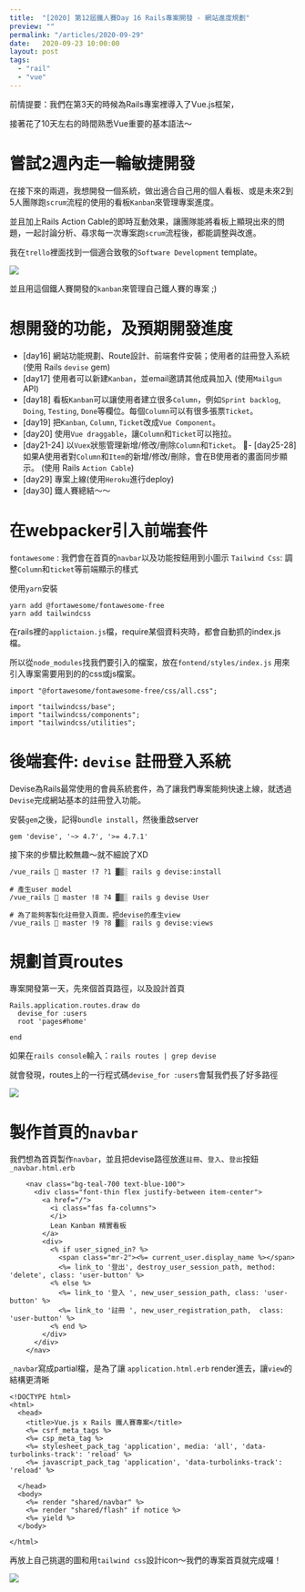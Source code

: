 ```yaml
---
title:  "[2020] 第12屆鐵人賽Day 16 Rails專案開發 - 網站進度規劃"
preview: ""
permalink: "/articles/2020-09-29"
date:   2020-09-23 10:00:00
layout: post
tags: 
  - "rail"
  - "vue"    
---
```


前情提要：我們在第3天的時候為Rails專案裡導入了Vue.js框架，

接著花了10天左右的時間熟悉Vue重要的基本語法～

<!-- more -->

# 嘗試2週內走一輪敏捷開發

在接下來的兩週，我想開發一個系統，做出適合自己用的個人看板、或是未來2到5人團隊跑`scrum`流程的使用的看板`Kanban`來管理專案進度。

並且加上Rails Action Cable的即時互動效果，讓團隊能將看板上顯現出來的問題，一起討論分析、尋求每一次專案跑`scrum`流程後，都能調整與改進。

我在`trello`裡面找到一個適合致敬的`Software Development` template。

![](https://i.imgur.com/TP0g3qY.png)

並且用這個鐵人賽開發的`kanban`來管理自己鐵人賽的專案 ;)


# 想開發的功能，及預期開發進度

- [day16] 網站功能規劃、Route設計、前端套件安裝；使用者的註冊登入系統 (使用 Rails `devise` gem)
- [day17] 使用者可以新建`Kanban`，並email邀請其他成員加入 (使用`Mailgun` API)
- [day18] 看板`Kanban`可以讓使用者建立很多`Column`，例如`Sprint backlog`, `Doing`, `Testing`, `Done`等欄位。每個`Column`可以有很多張票`Ticket`。
- [day19] 把`Kanban`, `Column`, `Ticket`改成`Vue Component`。
- [day20] 使用`Vue draggable`，讓`Column`和`Ticket`可以拖拉。
- [day21-24] 以`Vuex`狀態管理新增/修改/刪除`Column`和`Ticket`。
- [day25-28] 如果A使用者對`Column`和`Item`的新增/修改/刪除，會在B使用者的畫面同步顯示。  (使用 Rails `Action Cable`)  
-  [day29] 專案上線(使用`Heroku`進行deploy)  
-  [day30] 鐵人賽總結～～


# 在webpacker引入前端套件

`fontawesome` : 我們會在首頁的`navbar`以及功能按鈕用到小圖示
`Tailwind Css`: 調整`Column`和`ticket`等前端顯示的樣式

使用`yarn`安裝
```
yarn add @fortawesome/fontawesome-free
yarn add tailwindcss
```

在rails裡的`applictaion.js`檔，require某個資料夾時，都會自動抓的index.js檔。  

所以從`node_modules`找我們要引入的檔案，放在`fontend/styles/index.js`
用來引入專案需要用到的的css或js檔案。

```
import "@fortawesome/fontawesome-free/css/all.css";

import "tailwindcss/base";
import "tailwindcss/components";
import "tailwindcss/utilities";
```

# 後端套件: `devise` 註冊登入系統

Devise為Rails最常使用的會員系統套件，為了讓我們專案能夠快速上線，就透過`Devise`完成網站基本的註冊登入功能。

安裝`gem`之後，記得`bundle install`，然後重啟server
```
gem 'devise', '~> 4.7', '>= 4.7.1'
```

接下來的步驟比較無趣～就不細說了XD
```
/vue_rails  master !7 ?1 ▓▒░ rails g devise:install

# 產生user model
/vue_rails  master !8 ?4 ▓▒░ rails g devise User 

# 為了能夠客製化註冊登入頁面，把devise的產生view
/vue_rails  master !9 ?8 ▓▒░ rails g devise:views      
```


# 規劃首頁routes

專案開發第一天，先來個首頁路徑，以及設計首頁

```
Rails.application.routes.draw do
  devise_for :users  
  root 'pages#home'

end
```

如果在`rails console`輸入：`rails routes | grep devise`

就會發現，routes上的一行程式碼`devise_for :users`會幫我們長了好多路徑

![](https://i.imgur.com/sunFXEZ.png)

# 製作首頁的`navbar` 

我們想為首頁製作`navbar`，並且把devise路徑放進`註冊`、`登入`、`登出`按鈕
`_navbar.html.erb`
```
    <nav class="bg-teal-700 text-blue-100">
      <div class="font-thin flex justify-between item-center">
        <a href="/">
          <i class="fas fa-columns">
          </i>
          Lean Kanban 精實看板
        </a>
        <div>
          <% if user_signed_in? %>
            <span class="mr-2"><%= current_user.display_name %></span>
            <%= link_to '登出', destroy_user_session_path, method: 'delete', class: 'user-button' %>
          <% else %>
            <%= link_to '登入 ', new_user_session_path, class: 'user-button' %>
            <%= link_to '註冊 ', new_user_registration_path,  class: 'user-button' %>
          <% end %>
        </div>
      </div>
    </nav>
```


`_navbar`寫成partial檔，是為了讓 `application.html.erb` render進去，讓`view`的結構更清晰

```
<!DOCTYPE html>
<html>
  <head>
    <title>Vue.js x Rails 鐵人賽專案</title>
    <%= csrf_meta_tags %>
    <%= csp_meta_tag %>
    <%= stylesheet_pack_tag 'application', media: 'all', 'data-turbolinks-track': 'reload' %>
    <%= javascript_pack_tag 'application', 'data-turbolinks-track': 'reload' %>

  </head>
  <body>
    <%= render "shared/navbar" %>
    <%= render "shared/flash" if notice %>  
    <%= yield %>
  </body>

</html>
```

再放上自己挑選的圖和用`tailwind css`設計icon～我們的專案首頁就完成囉！


![](https://i.imgur.com/CMi0Ztr.png)












